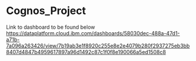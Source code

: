 # Cognos_Project
Link to dashboard to be found below 
https://dataplatform.cloud.ibm.com/dashboards/58030dec-488a-47d1-a71b-7a096a263426/view/7b19ab3e1f8920c255e8e2e4079b280f2937275eb3bb8407d4847b4959617897a96d1492c87c1f0f8e190066a5ed1508c8
